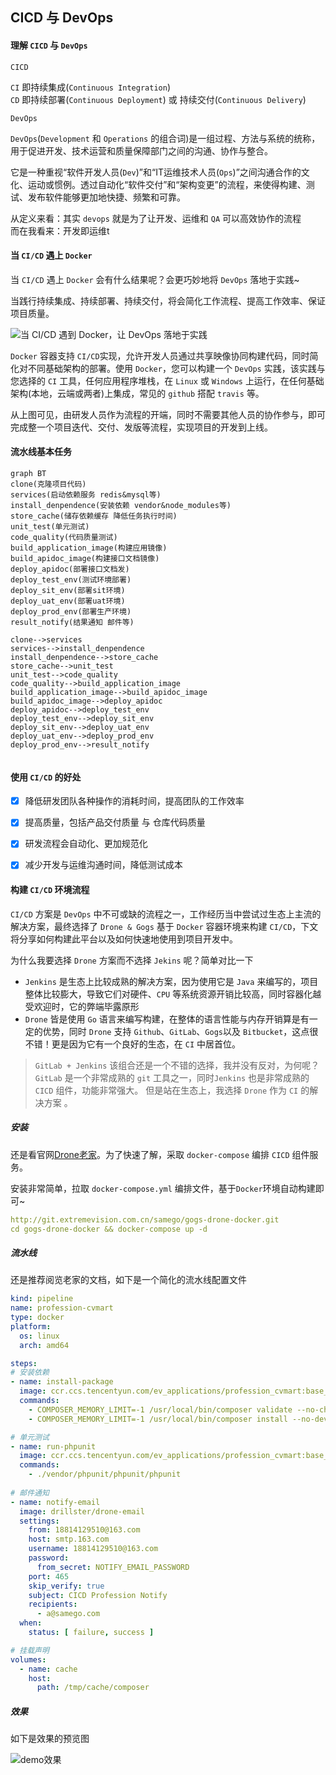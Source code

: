 ## CICD 与 DevOps

#### 理解 `CICD` 与 `DevOps` 

`CICD`   

`CI` 即持续集成(`Continuous Integration`)  
`CD` 即持续部署(`Continuous Deployment`) 或 持续交付(`Continuous Delivery`)



`DevOps` 

`DevOps`(`Development` 和 `Operations` 的组合词)是一组过程、方法与系统的统称，用于促进开发、技术运营和质量保障部门之间的沟通、协作与整合。  

它是一种重视“软件开发人员(`Dev`)”和“IT运维技术人员(`Ops`)”之间沟通合作的文化、运动或惯例。透过自动化“软件交付”和“架构变更”的流程，来使得构建、测试、发布软件能够更加地快捷、频繁和可靠。  



从定义来看：其实 `devops` 就是为了让开发、运维和 `QA` 可以高效协作的流程  
而在我看来：开发即运维t



#### 当 `CI/CD` 遇上 `Docker`

当 `CI/CD` 遇上 `Docker` 会有什么结果呢？会更巧妙地将 `DevOps` 落地于实践~  

当践行持续集成、持续部署、持续交付，将会简化工作流程、提高工作效率、保证项目质量。



![当 CI/CD 遇到 Docker，让 DevOps 落地于实践](https://s1.ax1x.com/2020/09/21/wqVOJ0.png)



`Docker` 容器支持 `CI/CD`实现，允许开发人员通过共享映像协同构建代码，同时简化对不同基础架构的部署。使用 `Docker`，您可以构建一个 `DevOps` 实践，该实践与您选择的 `CI` 工具，任何应用程序堆栈，在 `Linux` 或 `Windows` 上运行，在任何基础架构(本地，云端或两者)上集成，常见的 `github` 搭配 `travis` 等。  



从上图可见，由研发人员作为流程的开端，同时不需要其他人员的协作参与，即可完成整一个项目迭代、交付、发版等流程，实现项目的开发到上线。  



#### 流水线基本任务

```mermaid
graph BT
clone(克隆项目代码)
services(启动依赖服务 redis&mysql等)
install_denpendence(安装依赖 vendor&node_modules等)
store_cache(储存依赖缓存 降低任务执行时间)
unit_test(单元测试)
code_quality(代码质量测试)
build_application_image(构建应用镜像)
build_apidoc_image(构建接口文档镜像)
deploy_apidoc(部署接口文档发)
deploy_test_env(测试环境部署)
deploy_sit_env(部署sit环境)
deploy_uat_env(部署uat环境)
deploy_prod_env(部署生产环境)
result_notify(结果通知 邮件等)

clone-->services
services-->install_denpendence
install_denpendence-->store_cache
store_cache-->unit_test
unit_test-->code_quality
code_quality-->build_application_image
build_application_image-->build_apidoc_image
build_apidoc_image-->deploy_apidoc
deploy_apidoc-->deploy_test_env
deploy_test_env-->deploy_sit_env
deploy_sit_env-->deploy_uat_env
deploy_uat_env-->deploy_prod_env
deploy_prod_env-->result_notify


```





#### 使用 `CI/CD` 的好处

- [x] 降低研发团队各种操作的消耗时间，提高团队的工作效率
- [x] 提高质量，包括产品交付质量 与 仓库代码质量
- [x] 研发流程会自动化、更加规范化
- [x] 减少开发与运维沟通时间，降低测试成本



#### 构建 `CI/CD` 环境流程

`CI/CD` 方案是 `DevOps` 中不可或缺的流程之一，工作经历当中尝试过生态上主流的解决方案，最终选择了 `Drone & Gogs` 基于 `Docker` 容器环境来构建 `CI/CD`，下文将分享如何构建此平台以及如何快速地使用到项目开发中。  



为什么我要选择 `Drone` 方案而不选择 `Jekins` 呢？简单对比一下

- `Jenkins` 是生态上比较成熟的解决方案，因为使用它是 `Java` 来编写的，项目整体比较膨大，导致它们对硬件、`CPU` 等系统资源开销比较高，同时容器化越受欢迎时，它的弊端毕露原形
- `Drone` 皆是使用 `Go` 语言来编写构建，在整体的语言性能与内存开销算是有一定的优势，同时 `Drone` 支持 `Github`、`GitLab`、`Gogs`以及 `Bitbucket`，这点很不错！更是因为它有一个良好的生态，在 `CI` 中居首位。

> `GitLab + Jenkins` 该组合还是一个不错的选择，我并没有反对，为何呢？`GitLab` 是一个非常成熟的 `git` 工具之一，同时`Jenkins` 也是非常成熟的 `CICD` 组件，功能非常强大。 但是站在生态上，我选择 `Drone` 作为 `CI` 的解决方案 。



##### 安装

还是看官网[Drone老家](https://drone.io)。为了快速了解，采取 `docker-compose` 编排 `CICD`  组件服务。  

安装非常简单，拉取 `docker-compose.yml` 编排文件，基于`Docker`环境自动构建即可~

```yaml
http://git.extremevision.com.cn/samego/gogs-drone-docker.git
cd gogs-drone-docker && docker-compose up -d
```



##### 流水线

还是推荐阅览老家的文档，如下是一个简化的流水线配置文件

```yaml
kind: pipeline
name: profession-cvmart
type: docker
platform:
  os: linux
  arch: amd64

steps:
# 安装依赖
- name: install-package
  image: ccr.ccs.tencentyun.com/ev_applications/profession_cvmart:base_1.0.0
  commands:
    - COMPOSER_MEMORY_LIMIT=-1 /usr/local/bin/composer validate --no-check-all --strict
    - COMPOSER_MEMORY_LIMIT=-1 /usr/local/bin/composer install --no-dev --prefer-dist --optimize-autoloader -vvv

# 单元测试
- name: run-phpunit
  image: ccr.ccs.tencentyun.com/ev_applications/profession_cvmart:base_1.0.0
  commands:
    - ./vendor/phpunit/phpunit/phpunit
  
# 邮件通知
- name: notify-email
  image: drillster/drone-email
  settings:
    from: 18814129510@163.com
    host: smtp.163.com
    username: 18814129510@163.com
    password:
      from_secret: NOTIFY_EMAIL_PASSWORD
    port: 465
    skip_verify: true
    subject: CICD Profession Notify
    recipients:
      - a@samego.com
  when:
    status: [ failure, success ]

# 挂载声明
volumes:
  - name: cache
    host:
      path: /tmp/cache/composer
```



##### 效果

如下是效果的预览图

![demo效果](https://s1.ax1x.com/2020/09/21/wqZVSK.png)



 




